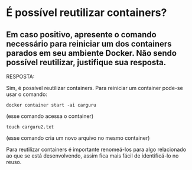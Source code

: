 # É possível reutilizar containers? 
## Em caso positivo, apresente o comando necessário para reiniciar um dos containers parados em seu ambiente Docker. Não sendo possível reutilizar, justifique sua resposta.

RESPOSTA:

Sim, é possível reutilizar containers. Para reiniciar um container pode-se usar o comando:

````docker container start -ai carguru ````

(esse comando acessa o container)

```` touch carguru2.txt ```` 

(esse comando cria um novo arquivo no mesmo container)

Para reutilizar containers é importante renomeá-los para algo relacionado ao que se está desenvolvendo, 
assim fica mais fácil de identificá-lo no reuso. 